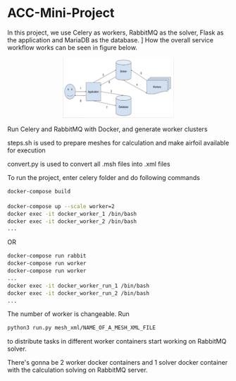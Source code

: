 # ACC-Mini-Project

In this project, we use Celery as workers, RabbitMQ as the solver, Flask as the application and  MariaDB as the database. ] How the overall service workflow works can be seen in figure below.

<div style="text-align:center"><img src="end-user.png" alt="workflow" width=50% /></div>

Run Celery and RabbitMQ with Docker, and generate worker clusters

steps.sh is used to prepare meshes for calculation and make airfoil available for execution

convert.py is used to convert all .msh files into .xml files

To run the project, enter celery folder and do following commands
```bash
docker-compose build

docker-compose up --scale worker=2
docker exec -it docker_worker_1 /bin/bash
docker exec -it docker_worker_2 /bin/bash
...
```
OR
```bash
docker-compose run rabbit
docker-compose run worker
docker-compose run worker
...
docker exec -it docker_worker_run_1 /bin/bash
docker exec -it docker_worker_run_2 /bin/bash
...
```
The number of worker is changeable. Run 
```bash
python3 run.py mesh_xml/NAME_OF_A_MESH_XML_FILE
```
to distribute tasks in different worker containers start working on RabbitMQ solver.

There's gonna be 2 worker docker containers and 1 solver docker container with the calculation solving on RabbitMQ server.
